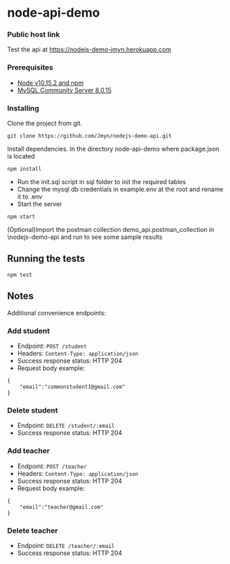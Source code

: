 ﻿# node-api-demo

### Public host link

Test the api at https://nodejs-demo-jmyn.herokuapp.com

### Prerequisites

* [Node v10.15.2 and npm](https://nodejs.org/en/download/)
* [MySQL Community Server 8.0.15](https://dev.mysql.com/downloads/mysql/)


### Installing

Clone the project from git.

```
git clone https://github.com/Jmyn/nodejs-demo-api.git
```

Install dependencies. 
In the directory node-api-demo where package.json is located
```
npm install
```

* Run the init.sql script in sql folder to init the required tables
* Change the mysql db credentials in example.env at the root and rename it to .env
* Start the server
```
npm start
```

(Optional)Import the postman collection demo_api.postman_collection in \nodejs-demo-api and run to see some sample results

## Running the tests

```
npm test
```

## Notes

Additional convenience endpoints:

### Add student
* Endpoint: `POST /student`
* Headers: `Content-Type: application/json`
* Success response status: HTTP 204
* Request body example:
```
{
	"email":"commonstudent1@gmail.com"
}
```
### Delete student
* Endpoint: `DELETE /student/:email`
* Success response status: HTTP 204

### Add teacher
* Endpoint: `POST /teacher`
* Headers: `Content-Type: application/json`
* Success response status: HTTP 204
* Request body example:
```
{
	"email":"teacher@gmail.com"
}
```

### Delete teacher
* Endpoint: `DELETE /teacher/:email`
* Success response status: HTTP 204




